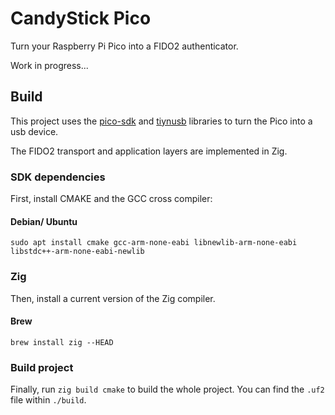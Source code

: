 # CandyStick Pico

Turn your Raspberry Pi Pico into a FIDO2 authenticator.

Work in progress...

## Build

This project uses the [pico-sdk](https://github.com/raspberrypi/pico-sdk) and [tiynusb](https://github.com/hathach/tinyusb) libraries
to turn the Pico into a usb device.

The FIDO2 transport and application layers are implemented in Zig.

### SDK dependencies

First, install CMAKE and the GCC cross compiler:

#### Debian/ Ubuntu

```
sudo apt install cmake gcc-arm-none-eabi libnewlib-arm-none-eabi libstdc++-arm-none-eabi-newlib
```

### Zig

Then, install a current version of the Zig compiler.

#### Brew

```
brew install zig --HEAD
```

### Build project

Finally, run `zig build cmake` to build the whole project. You can find the `.uf2` file within `./build`.




